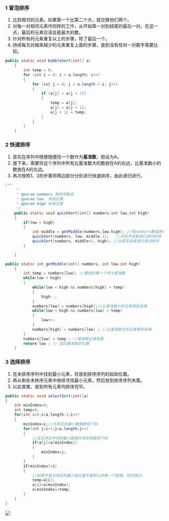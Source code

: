 ### 1 冒泡排序

1. 比较相邻的元素。如果第一个比第二个大，就交换他们两个。
2. 对每一对相邻元素作同样的工作，从开始第一对到结尾的最后一对。在这一点，最后的元素应该会是最大的数。
3. 针对所有的元素重复以上的步骤，除了最后一个。
4. 持续每次对越来越少的元素重复上面的步骤，直到没有任何一对数字需要比较。

```java
public static void bubbleSort(int[] a)
	{
		int temp = 0;
		for (int i = 0; i < a.length; i++)
		{
			for (int j = 0; j < a.length-1-i; j++)
			{
				if (a[j] > a[j + 1])
				{
					temp = a[j];
					a[j] = a[j + 1];
					a[j + 1] = temp;
				}
			}
		}
	}
```

### 2 快速排序

1. 首先在序列中随便随便找一个数作为**基准数**，假设为A。
2. 接下来，需要将这个序列中所有比基准数大的数放在A的右边，比基准数小的数放在A的左边。
3. 再次按照1、2的步骤将两边部分分别进行快速排序，由此递归进行。

```java
/**
	 * 
	 * @param numbers 带排序数组
	 * @param low  开始位置
	 * @param high 结束位置
	 */
	public static void quickSort(int[] numbers,int low,int high)
	{
		if(low < high)
		{
			int middle = getMiddle(numbers,low,high); //将numbers数组进行一分为二
			quickSort(numbers, low, middle-1);   //对低字段表进行递归排序
			quickSort(numbers, middle+1, high); //对高字段表进行递归排序
		}

	}

public static int getMiddle(int[] numbers, int low,int high)
	{
		int temp = numbers[low]; //数组的第一个作为基准数
		while(low < high)
		{
			while(low < high && numbers[high] > temp)
			{
				high--;
			}
			numbers[low] = numbers[high];//比基准数小的记录移到低端
			while(low < high && numbers[low] < temp)
			{
				low++;
			}
			numbers[high] = numbers[low] ; //比基准数大的记录移到高端
		}
		numbers[low] = temp ; //基准数记录到尾
		return low ; // 返回基准数的位置
	}	
```



### 3 选择排序

1. 在未排序序列中找到最小元素，存放到排序序列的起始位置。
2. 再从剩余未排序元素中继续寻找最小元素，然后放到排序序列末尾。
3. 以此类推，直到所有元素均排序完毕。

```java
public static void selectSort(int[]a)
{
    int minIndex=0;
    int temp=0;
    for(int i=0;i<a.length-1;i++)
    {
        minIndex=i;//无序区的最小数据数组下标
        for(int j=i+1;j<a.length;j++)
        {
            //在无序区中找到最小数据并保存其数组下标
            if(a[j]<a[minIndex])
            {
                minIndex=j;
            }
        }
        if(minIndex!=i)
        {
            //如果不是无序区的最小值位置不是默认的第一个数据，则交换之。
            temp=a[i];
            a[i]=a[minIndex];
            a[minIndex]=temp;
        }
    }
}
```

![](http://ww1.sinaimg.cn/large/82c8e86egy1fctju47ygmj20gb0b1q3g)

